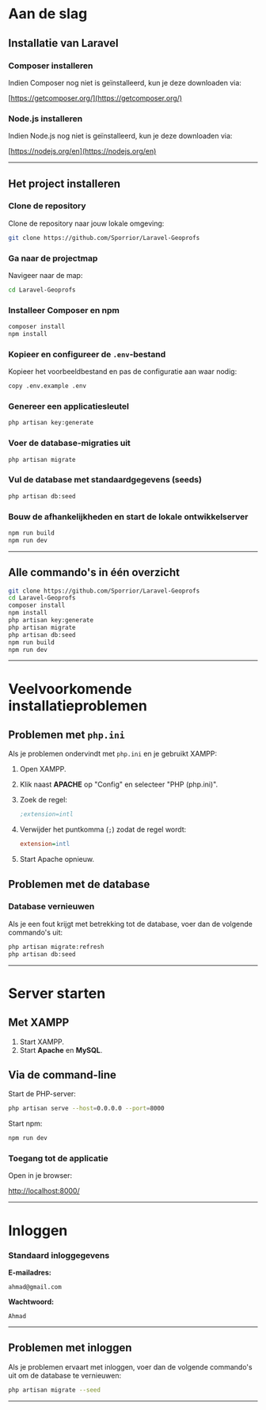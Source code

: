 # Aan de slag

## Installatie van Laravel

### Composer installeren
Indien Composer nog niet is geïnstalleerd, kun je deze downloaden via:

[https://getcomposer.org/](https://getcomposer.org/)

### Node.js installeren
Indien Node.js nog niet is geïnstalleerd, kun je deze downloaden via:

[https://nodejs.org/en](https://nodejs.org/en)

---

## Het project installeren

### Clone de repository
Clone de repository naar jouw lokale omgeving:

```bash
git clone https://github.com/Sporrior/Laravel-Geoprofs
```

### Ga naar de projectmap
Navigeer naar de map:

```bash
cd Laravel-Geoprofs
```

### Installeer Composer en npm

```bash
composer install
npm install
```

### Kopieer en configureer de `.env`-bestand
Kopieer het voorbeeldbestand en pas de configuratie aan waar nodig:

```bash
copy .env.example .env
```

### Genereer een applicatiesleutel

```bash
php artisan key:generate
```

### Voer de database-migraties uit

```bash
php artisan migrate
```

### Vul de database met standaardgegevens (seeds)

```bash
php artisan db:seed
```

### Bouw de afhankelijkheden en start de lokale ontwikkelserver

```bash
npm run build
npm run dev
```

---

## Alle commando's in één overzicht

```bash
git clone https://github.com/Sporrior/Laravel-Geoprofs
cd Laravel-Geoprofs
composer install
npm install
php artisan key:generate
php artisan migrate
php artisan db:seed
npm run build
npm run dev
```

---

# Veelvoorkomende installatieproblemen

## Problemen met `php.ini`
Als je problemen ondervindt met `php.ini` en je gebruikt XAMPP:

1. Open XAMPP.
2. Klik naast **APACHE** op "Config" en selecteer "PHP (php.ini)".
3. Zoek de regel:

   ```ini
   ;extension=intl
   ```

4. Verwijder het puntkomma (`;`) zodat de regel wordt:

   ```ini
   extension=intl
   ```

5. Start Apache opnieuw.

## Problemen met de database

### Database vernieuwen

Als je een fout krijgt met betrekking tot de database, voer dan de volgende commando's uit:

```bash
php artisan migrate:refresh
php artisan db:seed
```

---

# Server starten

## Met XAMPP
1. Start XAMPP.
2. Start **Apache** en **MySQL**.

## Via de command-line

Start de PHP-server:

```bash
php artisan serve --host=0.0.0.0 --port=8000
```

Start npm:

```bash
npm run dev
```

### Toegang tot de applicatie

Open in je browser:

[http://localhost:8000/](http://localhost:8000/)

---

# Inloggen

### Standaard inloggegevens

**E-mailadres:**

```text
ahmad@gmail.com
```

**Wachtwoord:**

```text
Ahmad
```

---

## Problemen met inloggen
Als je problemen ervaart met inloggen, voer dan de volgende commando's uit om de database te vernieuwen:

```bash
php artisan migrate --seed
```

---
